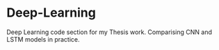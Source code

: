 # Deep-Learning
Deep Learning code section for my Thesis work. Comparising CNN and LSTM models in practice.
